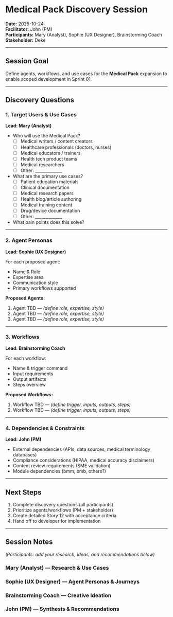 # Medical Pack Discovery Session

**Date:** 2025-10-24  
**Facilitator:** John (PM)  
**Participants:** Mary (Analyst), Sophie (UX Designer), Brainstorming Coach  
**Stakeholder:** Deke

---

## Session Goal

Define agents, workflows, and use cases for the **Medical Pack** expansion to enable scoped development in Sprint 01.

---

## Discovery Questions

### 1. Target Users & Use Cases
**Lead: Mary (Analyst)**

- Who will use the Medical Pack?
  - [ ] Medical writers / content creators
  - [ ] Healthcare professionals (doctors, nurses)
  - [ ] Medical educators / trainers
  - [ ] Health tech product teams
  - [ ] Medical researchers
  - [ ] Other: _____________

- What are the primary use cases?
  - [ ] Patient education materials
  - [ ] Clinical documentation
  - [ ] Medical research papers
  - [ ] Health blog/article authoring
  - [ ] Medical training content
  - [ ] Drug/device documentation
  - [ ] Other: _____________

- What pain points does this solve?

---

### 2. Agent Personas
**Lead: Sophie (UX Designer)**

For each proposed agent:
- Name & Role
- Expertise area
- Communication style
- Primary workflows supported

**Proposed Agents:**
1. Agent TBD — _(define role, expertise, style)_
2. Agent TBD — _(define role, expertise, style)_
3. Agent TBD — _(define role, expertise, style)_

---

### 3. Workflows
**Lead: Brainstorming Coach**

For each workflow:
- Name & trigger command
- Input requirements
- Output artifacts
- Steps overview

**Proposed Workflows:**
1. Workflow TBD — _(define trigger, inputs, outputs, steps)_
2. Workflow TBD — _(define trigger, inputs, outputs, steps)_

---

### 4. Dependencies & Constraints
**Lead: John (PM)**

- External dependencies (APIs, data sources, medical terminology databases)
- Compliance considerations (HIPAA, medical accuracy disclaimers)
- Content review requirements (SME validation)
- Module dependencies (bmm, bmb, others?)

---

## Next Steps

1. Complete discovery questions (all participants)
2. Prioritize agents/workflows (PM + stakeholder)
3. Create detailed Story 12 with acceptance criteria
4. Hand off to developer for implementation

---

## Session Notes

_(Participants: add your research, ideas, and recommendations below)_

### Mary (Analyst) — Research & Use Cases


### Sophie (UX Designer) — Agent Personas & Journeys


### Brainstorming Coach — Creative Ideation


### John (PM) — Synthesis & Recommendations


